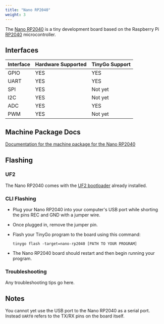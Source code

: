 ```yaml
---
title: "Nano RP2040"
weight: 3
---
```


The [Nano RP2040](https://store.arduino.cc/nano-rp2040-connect) is a tiny development board based on the Raspberry Pi [RP2040](https://datasheets.raspberrypi.org/rp2040/rp2040-datasheet.pdf) microcontroller.

## Interfaces

| Interface | Hardware Supported | TinyGo Support |
| --------- | ------------- | ----- |
| GPIO      | YES | YES |
| UART      | YES | YES |
| SPI      | YES | Not yet |
| I2C      | YES | Not yet |
| ADC      | YES | YES |
| PWM      | YES | Not yet |

## Machine Package Docs

[Documentation for the machine package for the Nano RP2040](../machine/nano-rp2040)

## Flashing

### UF2

The Nano RP2040 comes with the [UF2 bootloader](https://github.com/Microsoft/uf2) already installed.

### CLI Flashing

- Plug your Nano RP2040 into your computer's USB port while shorting the pins REC and GND with a jumper wire.
- Once plugged in, remove the jumper pin.
- Flash your TinyGo program to the board using this command:

    ```shell
    tinygo flash -target=nano-rp2040 [PATH TO YOUR PROGRAM]
    ```

- The Nano RP2040 board should restart and then begin running your program.

### Troubleshooting

Any troubleshooting tips go here.

## Notes

You cannot yet use the USB port to the Nano RP2040 as a serial port. Instead `UART0` refers to the TX/RX pins on the board itself.
